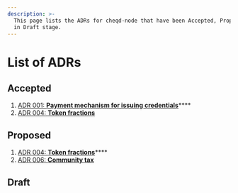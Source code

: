 ```yaml
---
description: >-
  This page lists the ADRs for cheqd-node that have been Accepted, Proposed, or
  in Draft stage.
---
```


# List of ADRs

## Accepted

1. [ADR 001: **Payment mechanism for issuing credentials**](adr-001-payment-mechanism-for-issuing-credentials.md)\*\*\*\*
2. [ADR 004: **Token fractions**](adr-004-token-fractions.md)

## Proposed

1. [ADR 004: **Token fractions**](adr-004-token-fractions.md)\*\*\*\*
2. [ADR 006: **Community tax**](adr-006-community-tax.md)

## Draft

